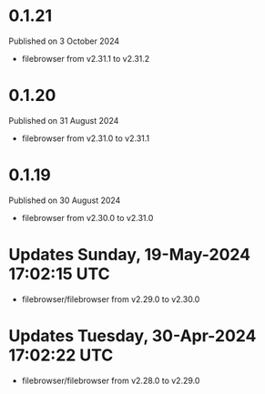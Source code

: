 # 0.1.21

Published on 3 October 2024

- filebrowser from v2.31.1 to v2.31.2

# 0.1.20

Published on 31 August 2024

- filebrowser from v2.31.0 to v2.31.1

# 0.1.19

Published on 30 August 2024

- filebrowser from v2.30.0 to v2.31.0

# Updates Sunday, 19-May-2024 17:02:15 UTC
- filebrowser/filebrowser from v2.29.0 to v2.30.0

# Updates Tuesday, 30-Apr-2024 17:02:22 UTC
- filebrowser/filebrowser from v2.28.0 to v2.29.0

